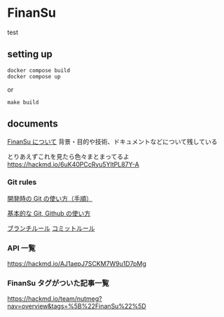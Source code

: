 # FinanSu

test
## setting up

```
docker compose build
docker compose up
```

or

```
make build
```

## documents

[FinanSu について](https://hackmd.io/sV08r3V3ToSs5-lLxT7WAQ?view)
背景・目的や技術、ドキュメントなどについて残している

とりあえずこれを見たら色々まとまってるよ  
https://hackmd.io/6uK40PCcRyu5YltPL87Y-A

### Git rules

[開発時の Git の使い方（手順）](https://hackmd.io/Vnke3fCdTH23MN4WQmCFIA?view)

[基本的な Git, Github の使い方](https://hackmd.io/xNQYFUI3S6KLV75KGMB1ZQ)

[ブランチルール](https://hackmd.io/xNQYFUI3S6KLV75KGMB1ZQ#%E3%83%96%E3%83%A9%E3%83%B3%E3%83%81%E3%83%AB%E3%83%BC%E3%83%AB)
[コミットルール](https://hackmd.io/xNQYFUI3S6KLV75KGMB1ZQ#%E3%82%B3%E3%83%9F%E3%83%83%E3%83%88%E3%83%AB%E3%83%BC%E3%83%AB)

### API 一覧

https://hackmd.io/AJ1aepJ7SCKM7W9u1D7pMg

### FinanSu タグがついた記事一覧

https://hackmd.io/team/nutmeg?nav=overview&tags=%5B%22FinanSu%22%5D
